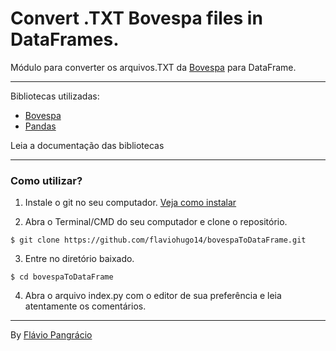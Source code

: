 # Convert .TXT Bovespa files in DataFrames.

Módulo para converter os arquivos.TXT da [Bovespa](http://www.bmfbovespa.com.br/pt_br/servicos/market-data/historico/mercado-a-vista/cotacoes-historicas/) para DataFrame.

---
Bibliotecas utilizadas:
 - [Bovespa](https://github.com/thypad/bovespa/)
 - [Pandas](https://github.com/pandas-dev/pandas)

Leia a documentação das bibliotecas

---

### Como utilizar?

1. Instale o git no seu computador. [Veja como instalar](https://dicasdeprogramacao.com.br/como-instalar-o-git-no-windows/)

2. Abra o Terminal/CMD do seu computador e clone o repositório.

```
$ git clone https://github.com/flaviohugo14/bovespaToDataFrame.git
```
3. Entre no diretório baixado.

```
$ cd bovespaToDataFrame
```
4. Abra o arquivo index.py com o editor de sua preferência e leia atentamente os comentários.
---

By [Flávio Pangrácio](https://www.linkedin.com/in/flaviopangracio/)